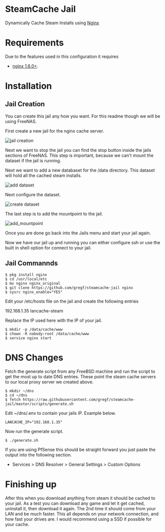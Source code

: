 # SteamCache Jail
Dynamically Cache Steam Installs using [Nginx](http://nginx.org/)

# Requirements
Due to the features used in this configuration it requires
* [nginx 1.6.0+](http://nginx.org/).

# Installation

## Jail Creation

You can create this jail any how you want. For this readme though we will be using FreeNAS.

First create a new jail for the nginx cache server.

![jail creation](https://raw.githubusercontent.com/gregf/steamcache-jail/master/imgs/create_jail.png)

Next we want to stop the jail you can find the stop button inside the jails sections of
FreeNAS. This step is important, because we can't mount the dataset if the jail is
running.

Next we want to add a new databaset for the /data directory. This dataset will hold all
the cached steam installs.

![add dataset](https://raw.githubusercontent.com/gregf/steamcache-jail/master/imgs/add_dataset.png)

Next configure the dataset.

![create dataset](https://raw.githubusercontent.com/gregf/steamcache-jail/master/imgs/create_dataset.png)

The last step is to add the mountpoint to the jail.

![add_mountpoint](https://raw.githubusercontent.com/gregf/steamcache-jail/master/imgs/add_mountpoint.png)


Once you are done go back into the Jails menu and start your jail again.

Now we have our jail up and running you can either configure ssh or use the built in
shell option for connect to your jail.


## Jail Commannds

```
$ pkg install nginx
$ cd /usr/local/etc
$ mv nginx nginx_original
$ git clone https://github.com/gregf/steamcache-jail nginx
$ sysrc nginx_enable="YES"
```

Edit your /etc/hosts file on the jail and create the following entries

192.168.1.35 lancache-steam

Replace the IP used here with the IP of your jail.

```
$ mkdir -p /data/cache/www
$ chown -R nobody:root /data/cache/www
$ service nginx start
```

# DNS Changes

Fetch the generate script from any FreeBSD machine and run the script to get the most up to date DNS entries. These point the steam cache servers to our local proxy server we created above.

```
$ mkdir ~/dns
$ cd ~/dns
$ fetch https://raw.githubusercontent.com/gregf/steamcache-jail/master/scripts/generate.sh
```

Edit ~/dns/.env to contain your jails IP. Example below.

```
LANCACHE_IP="192.168.1.35"
```

Now run the generate script.

```
$ ./generate.sh
```

If you are using PfSense this should be straight forward you just paste the output into the following section.

* Services > DNS Resolver > General Settings > Custom Options


# Finishing up

After this when you download anything from steam it should be cached to your jail. As a test you can download any game and let it get cached, uninstall it, then download it again. The 2nd time it
should come from your LAN and be much faster. This all depends on your network connection, and how fast your drives are. I would recommend using a SSD if possible for your cache.

